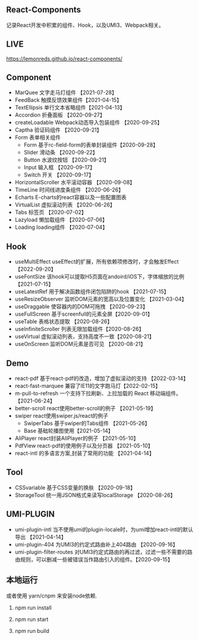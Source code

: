## React-Components

记录React开发中积累的组件、Hook，以及UMI3、Webpack相关。

## LIVE

https://lemonreds.github.io/react-components/

## Component

* MarQuee 文字走马灯组件 【2021-07-28】
* FeedBack 触摸反馈效果组件【2021-04-15】
* TextEllipsis 单行文本省略组件【2021-04-13】
* Accordion 折叠面板 【2020-09-27】
* createLoadable Webpack动态导入包装组件 【2020-09-25】
* Captha 验证码组件 【2020-09-21】
* Form 表单相关组件
  - Form 基于rc-field-form的表单封装组件【2020-09-28】
  - Slider 滑动条 【2020-09-22】
  - Button 水波纹按钮 【2020-09-21】
  - Input 输入框 【2020-09-17】
  - Switch 开关 【2020-09-17】
* HorizontalScroller 水平滚动容器 【2020-09-08】
* TimeLine  时间线进度条组件 【2020-06-26】
* Echarts E-charts的react容器以及一些配置图表
* VirtualList 虚拟滚动列表 【2020-06-26】
* Tabs 标签页 【2020-07-02】
* Lazyload 懒加载组件 【2020-07-06】
* Loading loading组件 【2020-07-04】

## Hook

* useMultiEffect useEffect的扩展，所有依赖项修改时，才会触发Effect 【2022-09-20】
* useFontSize 该hook可以提取H5页面在andoird/iOS下，字体缩放的比例 【2021-07-15】
* useLatestRef 用于解决函数组件闭包陷阱的hook 【2021-07-15】
* useResizeObserver 监听DOM元素的宽高以及位置变化 【2021-03-04】
* useDraggable 使容器内的DOM可拖拽 【2020-09-23】
* useFullScreen 基于screenfull的元素全屏【2020-09-01】
* useTable 表格状态提取 【2020-08-26】
* useInfiniteScroller 列表无限加载组件【2020-08-26】
* useVirtual 虚拟滚动列表，支持高度不一致【2020-08-21】
* useOnScreen 监听DOM元素是否可见 【2020-08-21】

## Demo

* react-pdf 基于react-pdf的改造，增加了虚拟滚动的支持 【2022-03-14】
* react-fast-marquee 兼容了IE11的文字跑马灯【2022-02-15】
* m-pull-to-refresh 一个支持下拉刷新、上拉加载的 React 移动端组件。 【2021-06-24】
* better-scroll react使用better-scroll的例子 【2021-05-19】
* swiper react使用swiper.js/react的例子 
  - SwiperTabs 基于swiper的Tabs组件 【2021-05-26】
  - Base 基础轮播图使用【2021-05-14】
* AliPlayer react封装AliPlayer的例子 【2021-05-10】
* PdfView react-pdf的使用例子以及分页器 【2021-05-10】
* react-intl 的多语言方案,封装了常用的功能 【2021-04-14】

## Tool

* CSSvariable  基于CSS变量的换肤 【2020-09-18】
* StorageTool 统一用JSON格式来读写localStorage 【2020-08-26】
## UMI-PLUGIN

* umi-plugin-intl 当不使用umi的plugin-locale时，为umi增加react-intl的默认导出 【2021-04-14】
* umi-plugin-404  为UMI3的约定式路由补上404路由 【2020-09-16】
* umi-plugin-filter-routes  对UMI3约定式路由的再过滤，过滤一些不需要的路由规则，可以删减一些被错误当作路由引入的组件。【2020-09-15】

## 本地运行

或者使用 yarn/cnpm 来安装node依赖.

1. npm run install

2. npm run start

3. npm run build

